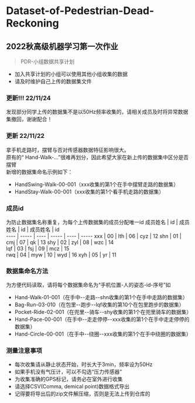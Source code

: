 # Dataset-of-Pedestrian-Dead-Reckoning
2022秋高级机器学习第一次作业
-
>PDR-小组数据共享计划
* 加入共享计划的小组可以使用其他小组收集的数据  
* 请及时维护自己上传的数据集文件

### 更新!!! 22/11/24  
发现部分同学上传的数据集不是以50Hz频率收集的，请相关成员及时将异常数据集撤回，谢谢配合！


### 更新 22/11/22
拿手机走路时，摆臂与否对传感器数据特征影响很大。  
原有的“ Hand-Walk-...”很难再划分，因此希望大家在新上传的数据集中区分是否摆臂  
新增的数据集命名示例如下：  
* HandSwing-Walk-00-001（xxx收集的第1个在手中摆臂走路的数据集）  
* HandStay-Walk-00-001（xxx收集的第1个看手机走路的数据集） 


### 成员id
为防止数据集名称重复，为每个上传数据集的成员分配唯一id
 成员姓名  | id  | 成员姓名  | id | 成员姓名  | id  
---- | ----- | ---- | ----- | ---- | ----- 
xxx  | 00 | lth  | 06 | cyz | 12
shn  | 01 | cmj  | 07 | qk  | 13
shy  | 02 | zyl  | 08 | wzc | 14    
lqf  | 03 | fsj  | 09 | mcz | 15    
rwq  | 04 | myw  | 10 | wyd | 16
xyh  | 05 | yr   | 11
  
 
  


### 数据集命名方法  
为方便代码读取，请将每个数据集命名为“手机位置-人的姿态-id-序号”如  
* Hand-Walk-01-001（在手中--走路--shn收集的第1个在手中走路的数据集）  
* Bag-Run-03-010（在包里--跑步--lqf收集的第10个在包里跑步的数据集）  
* Pocket-Ride-02-001（在兜里--骑车--shy收集的第1个在兜里骑车的数据集）  
* Hand-Pace-00-001（在手中--走走停停--xxx收集的第1个在手中走走停停的数据集）
* Hand-Circle-00-001（在手中--绕圈--xxx收集的第1个在手中绕圈的数据集）

### 测量注意事项  
* 每次收集请从静止状态开始，时长大于3min，频率设为50Hz
* 如果手机没有气压计，可以不勾选“压力传感器”
* 为收集准确的GPS标记，请务必在室外进行收集
* 请选择CSV(Comma, demical point)数据格式导出
* 记得要将导出后的zip文件解压缩，否则是无法上传到仓库的
